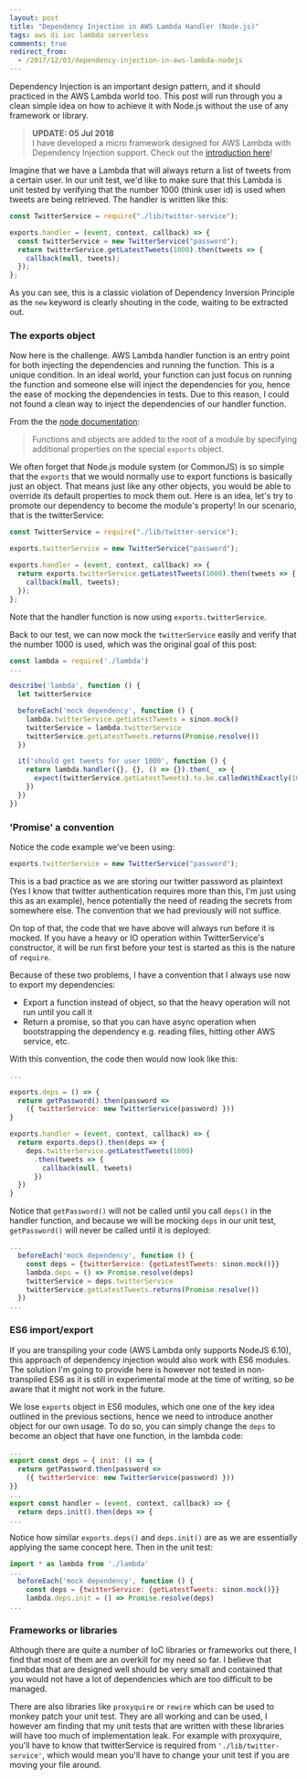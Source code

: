 ```yaml
---
layout: post
title: "Dependency Injection in AWS Lambda Handler (Node.js)"
tags: aws di ioc lambda serverless
comments: true
redirect_from:
  - /2017/12/03/dependency-injection-in-aws-lambda-nodejs
---
```


Dependency Injection is an important design pattern, and it should practiced in the AWS Lambda world too.
This post will run through you a clean simple idea on how to achieve it with Node.js without the use
of any framework or library.

> **UPDATE: 05 Jul 2018**  
> I have developed a micro framework designed for
> AWS Lambda with Dependency Injection support. Check out the
> [introduction here](https://medium.com/@ceilfors/better-dependency-injection-with-laconia-aws-lambda-node-js-c640ca37134d)!

Imagine that we have a Lambda that will always return a list of tweets from a certain user.
In our unit test, we'd like to make sure that this Lambda is unit tested by verifying that
the number 1000 (think user id) is used when tweets are being retrieved. The handler is
written like this:

```javascript
const TwitterService = require("./lib/twitter-service");

exports.handler = (event, context, callback) => {
  const twitterService = new TwitterService("password");
  return twitterService.getLatestTweets(1000).then(tweets => {
    callback(null, tweets);
  });
};
```

As you can see, this is a classic violation of Dependency Inversion Principle as the `new` keyword is
clearly shouting in the code, waiting to be extracted out.

### The exports object

Now here is the challenge. AWS Lambda handler function is an entry point for both injecting the
dependencies and running the function. This
is a unique condition. In an ideal world, your function can just focus on running
the function and someone else will inject the dependencies for you, hence the ease of mocking
the dependencies in tests. Due to this reason, I could not found a clean way to inject
the dependencies of our handler function.

From the the [node documentation](https://nodejs.org/api/modules.html#modules_modules):

> Functions and objects are added to the root of a module by specifying additional properties on the special `exports` object.

We often forget that Node.js module system (or CommonJS) is so simple that the `exports` that we would normally use
to export functions is basically just an object. That means just like any other objects, you would
be able to override its default properties to mock them out. Here is an idea, let's try to promote our
dependency to become the module's property!
In our scenario, that is the twitterService:

```javascript
const TwitterService = require("./lib/twitter-service");

exports.twitterService = new TwitterService("password");

exports.handler = (event, context, callback) => {
  return exports.twitterService.getLatestTweets(1000).then(tweets => {
    callback(null, tweets);
  });
};
```

Note that the handler function is now using `exports.twitterService`.

Back to our test, we can now mock the `twitterService` easily and verify that
the number 1000 is used, which was the original goal of this post:

```javascript
const lambda = require('./lambda')
...

describe('lambda', function () {
  let twitterService

  beforeEach('mock dependency', function () {
    lambda.twitterService.getLatestTweets = sinon.mock()
    twitterService = lambda.twitterService
    twitterService.getLatestTweets.returns(Promise.resolve())
  })

  it('should get tweets for user 1000', function () {
    return lambda.handler({}, {}, () => {}).then(_ => {
      expect(twitterService.getLatestTweets).to.be.calledWithExactly(1000)
    })
  })
})
```

### 'Promise' a convention

Notice the code example we've been using:

```javascript
exports.twitterService = new TwitterService("password");
```

This is a bad practice as we are storing our twitter password as plaintext (Yes I know that twitter
authentication requires more than this, I'm just using this as an example), hence potentially
the need of reading the secrets from somewhere else. The convention that we had
previously will not suffice.

On top of that, the code that we have above will always run before it is mocked. If you have a
heavy or IO operation within TwitterService's constructor, it will be run first before your test is started as
this is the nature of `require`.

Because of these two problems, I have a convention that I always use now to export my dependencies:

- Export a function instead of object, so that the heavy operation will not run until you call it
- Return a promise, so that you can have async operation when bootstrapping the dependency e.g. reading files, hitting other AWS service, etc.

With this convention, the code then would now look like this:

```javascript
...

exports.deps = () => {
  return getPassword().then(password =>
    ({ twitterService: new TwitterService(password) }))
}

exports.handler = (event, context, callback) => {
  return exports.deps().then(deps => {
    deps.twitterService.getLatestTweets(1000)
      .then(tweets => {
        callback(null, tweets)
      })
  })
}
```

Notice that `getPassword()` will not be called until you call `deps()` in the handler function, and
because we will be mocking `deps` in our unit test, `getPassword()` will never be called until it is
deployed:

```javascript
...
  beforeEach('mock dependency', function () {
    const deps = {twitterService: {getLatestTweets: sinon.mock()}}
    lambda.deps = () => Promise.resolve(deps)
    twitterService = deps.twitterService
    twitterService.getLatestTweets.returns(Promise.resolve())
  })
...
```

### ES6 import/export

If you are transpiling your code (AWS Lambda only supports NodeJS 6.10),
this approach of dependency injection would also work with ES6 modules. The solution
I'm going to provide here is however not tested in non-transpiled ES6 as it is still
in experimental mode at the time of writing, so be aware that it might not work in the
future.

We lose `exports` object in ES6 modules, which one one of the key idea outlined in the
previous sections, hence we need to introduce another object for our own usage.
To do so, you can simply change the `deps` to become an object that have one function,
in the lambda code:

```javascript
...
export const deps = { init: () => {
  return getPassword.then(password =>
    ({ twitterService: new TwitterService(password) }))
}}
...
export const handler = (event, context, callback) => {
  return deps.init().then(deps => {
...
```

Notice how similar `exports.deps()` and `deps.init()` are as we are essentially applying
the same concept here. Then in the unit test:

```javascript
import * as lambda from './lambda'
...
  beforeEach('mock dependency', function () {
    const deps = {twitterService: {getLatestTweets: sinon.mock()}}
    lambda.deps.init = () => Promise.resolve(deps)
...
```

### Frameworks or libraries

Although there are quite a number of IoC libraries or frameworks out there, I find that
most of them are an overkill for my need so far. I believe that Lambdas that are designed
well should be very small and contained that you would not have a lot of dependencies which are
too difficult to be managed.

There are also libraries like `proxyquire` or `rewire` which can be used to monkey patch your unit test.
They are all working and can be used, I however am finding that my unit tests that are written with
these libraries will have too much of implementation leak.
For example with proxyquire,
you'll have to know that twitterService is required from `'./lib/twitter-service'`, which
would mean you'll have to change your unit test if you are moving your file around.
